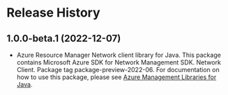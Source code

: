 # Release History

## 1.0.0-beta.1 (2022-12-07)

- Azure Resource Manager Network client library for Java. This package contains Microsoft Azure SDK for Network Management SDK. Network Client. Package tag package-preview-2022-06. For documentation on how to use this package, please see [Azure Management Libraries for Java](https://aka.ms/azsdk/java/mgmt).
